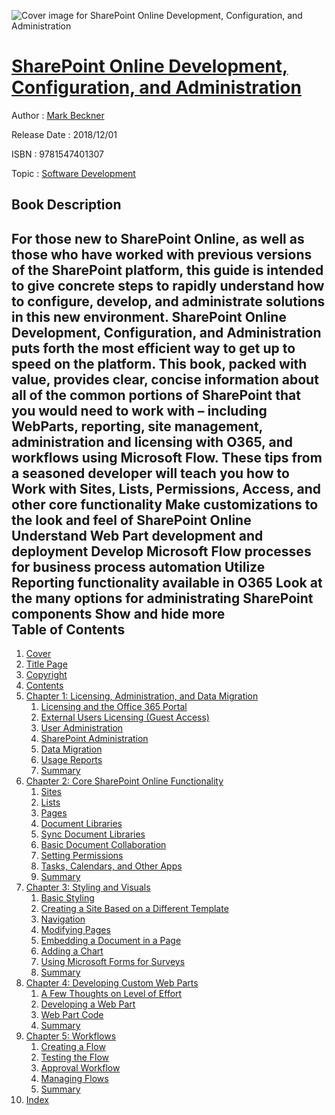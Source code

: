 ![Cover image for SharePoint Online Development, Configuration, and Administration](https://imgdetail.ebookreading.net/cover/cover/software_development/EB9781547401307.jpg)

[SharePoint Online Development, Configuration, and Administration](https://ebookreading.net/view/book/SharePoint+Online+Development%2C+Configuration%2C+and+Administration-EB9781547401307_1.html "SharePoint Online Development, Configuration, and Administration")
====================================================================================================================

Author : [Mark Beckner](https://ebookreading.net/search/author/Mark+Beckner)

Release Date : 2018/12/01

ISBN : 9781547401307

Topic : [Software Development](https://ebookreading.net/search/category/software-development)

Book Description
-----------------

 For those new to SharePoint Online, as well as those who have worked with previous versions of the SharePoint platform, this guide is intended to give concrete steps to rapidly understand how to configure, develop, and administrate solutions in this new environment. 
SharePoint Online Development, Configuration, and Administration puts forth the most efficient way to get up to speed on the platform. This book, packed with value, provides clear, concise information about all of the common portions of SharePoint that you would need to work with – including WebParts, reporting, site management, administration and licensing with O365, and workflows using Microsoft Flow. These tips from a seasoned developer will teach you how to 
Work with Sites, Lists, Permissions, Access, and other core functionality Make customizations to the look and feel of SharePoint Online Understand Web Part development and deployment Develop Microsoft Flow processes for business process automation Utilize Reporting functionality available in O365 Look at the many options for administrating SharePoint components         Show and hide more                
Table of Contents
-----------------

1. [Cover](https://ebookreading.net/view/book/SharePoint+Online+Development%2C+Configuration%2C+and+Administration-EB9781547401307_1.html)
1. [Title Page](https://ebookreading.net/view/book/SharePoint+Online+Development%2C+Configuration%2C+and+Administration-EB9781547401307_3.html#Title_1)
1. [Copyright](https://ebookreading.net/view/book/SharePoint+Online+Development%2C+Configuration%2C+and+Administration-EB9781547401307_4.html#Copyright_1)
1. [Contents](https://ebookreading.net/view/book/SharePoint+Online+Development%2C+Configuration%2C+and+Administration-EB9781547401307_9.html#toc_1)
1. [Chapter 1: Licensing, Administration, and Data Migration](https://ebookreading.net/view/book/SharePoint+Online+Development%2C+Configuration%2C+and+Administration-EB9781547401307_11.html#chapter01_1)
    1. [Licensing and the Office 365 Portal](https://ebookreading.net/view/book/SharePoint+Online+Development%2C+Configuration%2C+and+Administration-EB9781547401307_11.html#chapter01_2)
    1. [External Users Licensing (Guest Access)](https://ebookreading.net/view/book/SharePoint+Online+Development%2C+Configuration%2C+and+Administration-EB9781547401307_11.html#chapter01_8)
    1. [User Administration](https://ebookreading.net/view/book/SharePoint+Online+Development%2C+Configuration%2C+and+Administration-EB9781547401307_11.html#chapter01_16)
    1. [SharePoint Administration](https://ebookreading.net/view/book/SharePoint+Online+Development%2C+Configuration%2C+and+Administration-EB9781547401307_11.html#chapter01_22)
    1. [Data Migration](https://ebookreading.net/view/book/SharePoint+Online+Development%2C+Configuration%2C+and+Administration-EB9781547401307_11.html#chapter01_29)
    1. [Usage Reports](https://ebookreading.net/view/book/SharePoint+Online+Development%2C+Configuration%2C+and+Administration-EB9781547401307_11.html#chapter01_36)
    1. [Summary](https://ebookreading.net/view/book/SharePoint+Online+Development%2C+Configuration%2C+and+Administration-EB9781547401307_11.html#chapter01_44)
1. [Chapter 2: Core SharePoint Online Functionality](https://ebookreading.net/view/book/SharePoint+Online+Development%2C+Configuration%2C+and+Administration-EB9781547401307_12.html#chapter02_1)
    1. [Sites](https://ebookreading.net/view/book/SharePoint+Online+Development%2C+Configuration%2C+and+Administration-EB9781547401307_12.html#chapter02_2)
    1. [Lists](https://ebookreading.net/view/book/SharePoint+Online+Development%2C+Configuration%2C+and+Administration-EB9781547401307_12.html#chapter02_13)
    1. [Pages](https://ebookreading.net/view/book/SharePoint+Online+Development%2C+Configuration%2C+and+Administration-EB9781547401307_12.html#chapter02_18)
    1. [Document Libraries](https://ebookreading.net/view/book/SharePoint+Online+Development%2C+Configuration%2C+and+Administration-EB9781547401307_12.html#chapter02_21)
    1. [Sync Document Libraries](https://ebookreading.net/view/book/SharePoint+Online+Development%2C+Configuration%2C+and+Administration-EB9781547401307_12.html#chapter02_28)
    1. [Basic Document Collaboration](https://ebookreading.net/view/book/SharePoint+Online+Development%2C+Configuration%2C+and+Administration-EB9781547401307_12.html#chapter02_31)
    1. [Setting Permissions](https://ebookreading.net/view/book/SharePoint+Online+Development%2C+Configuration%2C+and+Administration-EB9781547401307_12.html#chapter02_33)
    1. [Tasks, Calendars, and Other Apps](https://ebookreading.net/view/book/SharePoint+Online+Development%2C+Configuration%2C+and+Administration-EB9781547401307_12.html#chapter02_39)
    1. [Summary](https://ebookreading.net/view/book/SharePoint+Online+Development%2C+Configuration%2C+and+Administration-EB9781547401307_12.html#chapter02_44)
1. [Chapter 3: Styling and Visuals](https://ebookreading.net/view/book/SharePoint+Online+Development%2C+Configuration%2C+and+Administration-EB9781547401307_13.html#chapter03_1)
    1. [Basic Styling](https://ebookreading.net/view/book/SharePoint+Online+Development%2C+Configuration%2C+and+Administration-EB9781547401307_13.html#chapter03_2)
    1. [Creating a Site Based on a Different Template](https://ebookreading.net/view/book/SharePoint+Online+Development%2C+Configuration%2C+and+Administration-EB9781547401307_13.html#chapter03_7)
    1. [Navigation](https://ebookreading.net/view/book/SharePoint+Online+Development%2C+Configuration%2C+and+Administration-EB9781547401307_13.html#chapter03_11)
    1. [Modifying Pages](https://ebookreading.net/view/book/SharePoint+Online+Development%2C+Configuration%2C+and+Administration-EB9781547401307_13.html#chapter03_15)
    1. [Embedding a Document in a Page](https://ebookreading.net/view/book/SharePoint+Online+Development%2C+Configuration%2C+and+Administration-EB9781547401307_13.html#chapter03_20)
    1. [Adding a Chart](https://ebookreading.net/view/book/SharePoint+Online+Development%2C+Configuration%2C+and+Administration-EB9781547401307_13.html#chapter03_26)
    1. [Using Microsoft Forms for Surveys](https://ebookreading.net/view/book/SharePoint+Online+Development%2C+Configuration%2C+and+Administration-EB9781547401307_13.html#chapter03_30)
    1. [Summary](https://ebookreading.net/view/book/SharePoint+Online+Development%2C+Configuration%2C+and+Administration-EB9781547401307_13.html#chapter03_38)
1. [Chapter 4: Developing Custom Web Parts](https://ebookreading.net/view/book/SharePoint+Online+Development%2C+Configuration%2C+and+Administration-EB9781547401307_14.html#chapter04_1)
    1. [A Few Thoughts on Level of Effort](https://ebookreading.net/view/book/SharePoint+Online+Development%2C+Configuration%2C+and+Administration-EB9781547401307_14.html#chapter04_2)
    1. [Developing a Web Part](https://ebookreading.net/view/book/SharePoint+Online+Development%2C+Configuration%2C+and+Administration-EB9781547401307_14.html#chapter04_4)
    1. [Web Part Code](https://ebookreading.net/view/book/SharePoint+Online+Development%2C+Configuration%2C+and+Administration-EB9781547401307_14.html#chapter04_15)
    1. [Summary](https://ebookreading.net/view/book/SharePoint+Online+Development%2C+Configuration%2C+and+Administration-EB9781547401307_14.html#chapter04_29)
1. [Chapter 5: Workflows ](https://ebookreading.net/view/book/SharePoint+Online+Development%2C+Configuration%2C+and+Administration-EB9781547401307_15.html#chapter05_1)
    1. [Creating a Flow](https://ebookreading.net/view/book/SharePoint+Online+Development%2C+Configuration%2C+and+Administration-EB9781547401307_15.html#chapter05_2)
    1. [Testing the Flow](https://ebookreading.net/view/book/SharePoint+Online+Development%2C+Configuration%2C+and+Administration-EB9781547401307_15.html#chapter05_15)
    1. [Approval Workflow](https://ebookreading.net/view/book/SharePoint+Online+Development%2C+Configuration%2C+and+Administration-EB9781547401307_15.html#chapter05_20)
    1. [Managing Flows](https://ebookreading.net/view/book/SharePoint+Online+Development%2C+Configuration%2C+and+Administration-EB9781547401307_15.html#chapter05_30)
    1. [Summary](https://ebookreading.net/view/book/SharePoint+Online+Development%2C+Configuration%2C+and+Administration-EB9781547401307_15.html#chapter05_35)
1. [Index](https://ebookreading.net/view/book/SharePoint+Online+Development%2C+Configuration%2C+and+Administration-EB9781547401307_16.html#Index_1)
